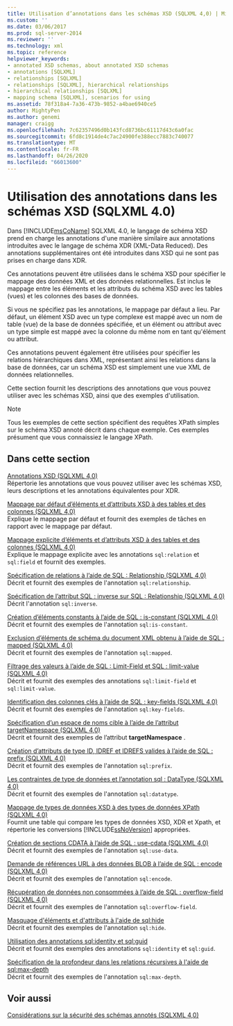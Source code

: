 ```yaml
---
title: Utilisation d’annotations dans les schémas XSD (SQLXML 4,0) | Microsoft Docs
ms.custom: ''
ms.date: 03/06/2017
ms.prod: sql-server-2014
ms.reviewer: ''
ms.technology: xml
ms.topic: reference
helpviewer_keywords:
- annotated XSD schemas, about annotated XSD schemas
- annotations [SQLXML]
- relationships [SQLXML]
- relationships [SQLXML], hierarchical relationships
- hierarchical relationships [SQLXML]
- mapping schema [SQLXML], scenarios for using
ms.assetid: 78f318a4-7a36-473b-9852-a4bae6940ce5
author: MightyPen
ms.author: genemi
manager: craigg
ms.openlocfilehash: 7c62357496d0b143fcd8736bc61117d43c6a0fac
ms.sourcegitcommit: 6fd8c1914de4c7ac24900fe388ecc7883c740077
ms.translationtype: MT
ms.contentlocale: fr-FR
ms.lasthandoff: 04/26/2020
ms.locfileid: "66013600"
---
```

# <a name="using-annotations-in-xsd-schemas-sqlxml-40"></a>Utilisation des annotations dans les schémas XSD (SQLXML 4.0)
  Dans [!INCLUDE[msCoName](../../includes/msconame-md.md)] SQLXML 4.0, le langage de schéma XSD prend en charge les annotations d'une manière similaire aux annotations introduites avec le langage de schéma XDR (XML-Data Reduced). Des annotations supplémentaires ont été introduites dans XSD qui ne sont pas prises en charge dans XDR.  
  
 Ces annotations peuvent être utilisées dans le schéma XSD pour spécifier le mappage des données XML et des données relationnelles. Est inclus le mappage entre les éléments et les attributs du schéma XSD avec les tables (vues) et les colonnes des bases de données.  
  
 Si vous ne spécifiez pas les annotations, le mappage par défaut a lieu. Par défaut, un élément XSD avec un type complexe est mappé avec un nom de table (vue) de la base de données spécifiée, et un élément ou attribut avec un type simple est mappé avec la colonne du même nom en tant qu'élément ou attribut.  
  
 Ces annotations peuvent également être utilisées pour spécifier les relations hiérarchiques dans XML, représentant ainsi les relations dans la base de données, car un schéma XSD est simplement une vue XML de données relationnelles.  
  
 Cette section fournit les descriptions des annotations que vous pouvez utiliser avec les schémas XSD, ainsi que des exemples d'utilisation.  
  
> [!NOTE]  
>  Tous les exemples de cette section spécifient des requêtes XPath simples sur le schéma XSD annoté décrit dans chaque exemple. Ces exemples présument que vous connaissiez le langage XPath.  
  
## <a name="in-this-section"></a>Dans cette section  
 [Annotations XSD &#40;SQLXML 4,0&#41;](xsd-annotations-sqlxml-4-0.md)  
 Répertorie les annotations que vous pouvez utiliser avec les schémas XSD, leurs descriptions et les annotations équivalentes pour XDR.  
  
 [Mappage par défaut d’éléments et d’attributs XSD à des tables et des colonnes &#40;SQLXML 4,0&#41;](default-mapping-of-xsd-elements-and-attributes-to-tables-and-columns-sqlxml-4-0.md)  
 Explique le mappage par défaut et fournit des exemples de tâches en rapport avec le mappage par défaut.  
  
 [Mappage explicite d’éléments et d’attributs XSD à des tables et des colonnes &#40;SQLXML 4,0&#41;](explicit-mapping-xsd-elements-and-attributes-to-tables-and-columns.md)  
 Explique le mappage explicite avec les annotations `sql:relation` et `sql:field` et fournit des exemples.  
  
 [Spécification de relations à l’aide de SQL : Relationship &#40;SQLXML 4,0&#41;](specifying-relationships-using-sql-relationship-sqlxml-4-0.md)  
 Décrit et fournit des exemples de l'annotation `sql:relationship`.  
  
 [Spécification de l’attribut SQL : inverse sur SQL : Relationship &#40;SQLXML 4,0&#41;](specifying-the-sql-inverse-attribute-on-sql-relationship-sqlxml-4-0.md)  
 Décrit l'annotation `sql:inverse`.  
  
 [Création d’éléments constants à l’aide de SQL : is-constant &#40;SQLXML 4,0&#41;](creating-constant-elements-using-sql-is-constant-sqlxml-4-0.md)  
 Décrit et fournit des exemples de l'annotation `sql:is-constant`.  
  
 [Exclusion d’éléments de schéma du document XML obtenu à l’aide de SQL : mapped &#40;SQLXML 4,0&#41;](excluding-schema-elements-from-the-xml-document-using-sql-mapped.md)  
 Décrit et fournit des exemples de l'annotation `sql:mapped`.  
  
 [Filtrage des valeurs à l’aide de SQL : Limit-Field et SQL : limit-value &#40;SQLXML 4,0&#41;](../sqlxml-annotated-xsd-schemas-xpath-queries/bulk-load-xml/annotation-interpretation-sql-limit-field-and-sql-limit-value.md)  
 Décrit et fournit des exemples des annotations `sql:limit-field` et `sql:limit-value`.  
  
 [Identification des colonnes clés à l’aide de SQL : key-fields &#40;SQLXML 4,0&#41;](identifying-key-columns-using-sql-key-fields-sqlxml-4-0.md)  
 Décrit et fournit des exemples de l'annotation `sql:key-fields`.  
  
 [Spécification d’un espace de noms cible à l’aide de l’attribut targetNamespace &#40;SQLXML 4,0&#41;](specifying-a-target-namespace-using-the-targetnamespace-attribute-sqlxml-4-0.md)  
 Décrit et fournit des exemples de l’attribut **targetNamespace** .  
  
 [Création d’attributs de type ID, IDREF et IDREFS valides à l’aide de SQL : prefix &#40;SQLXML 4,0&#41;](creating-valid-id-idref-and-idrefs-type-attributes-using-sql-prefix-sqlxml-4-0.md)  
 Décrit et fournit des exemples de l'annotation `sql:prefix`.  
  
 [Les contraintes de type de données et l’annotation sql : DataType &#40;SQLXML 4,0&#41;](data-type-coercions-and-the-sql-datatype-annotation-sqlxml-4-0.md)  
 Décrit et fournit des exemples de l'annotation `sql:datatype`.  
  
 [Mappage de types de données XSD à des types de données XPath &#40;SQLXML 4,0&#41;](../sqlxml-annotated-xsd-schemas-xpath-queries/xpath-data-types-sqlxml-4-0.md)  
 Fournit une table qui compare les types de données XSD, XDR et Xpath, et répertorie les conversions [!INCLUDE[ssNoVersion](../../includes/ssnoversion-md.md)] appropriées.  
  
 [Création de sections CDATA à l’aide de SQL : use-cdata &#40;SQLXML 4,0&#41;](creating-cdata-sections-using-sql-use-cdata-sqlxml-4-0.md)  
 Décrit et fournit des exemples de l'annotation `sql:use-data`.  
  
 [Demande de références URL à des données BLOB à l’aide de SQL : encode &#40;SQLXML 4,0&#41;](requesting-url-references-to-blob-data-using-sql-encode-sqlxml-4-0.md)  
 Décrit et fournit des exemples de l'annotation `sql:encode`.  
  
 [Récupération de données non consommées à l’aide de SQL : overflow-field &#40;SQLXML 4,0&#41;](../sqlxml-annotated-xsd-schemas-xpath-queries/bulk-load-xml/annotation-interpretation-sql-overflow-field.md)  
 Décrit et fournit des exemples de l'annotation `sql:overflow-field`.  
  
 [Masquage d'éléments et d'attributs à l'aide de sql:hide](hiding-elements-and-attributes-by-using-sql-hide.md)  
 Décrit et fournit des exemples de l'annotation `sql:hide`.  
  
 [Utilisation des annotations sql:identity et sql:guid](using-the-sql-identity-and-sql-guid-annotations.md)  
 Décrit et fournit des exemples des annotations `sql:identity` et `sql:guid`.  
  
 [Spécification de la profondeur dans les relations récursives à l'aide de sql:max-depth](specifying-depth-in-recursive-relationships-by-using-sql-max-depth.md)  
 Décrit et fournit des exemples de l'annotation `sql:max-depth`.  
  
## <a name="see-also"></a>Voir aussi  
 [Considérations sur la sécurité des schémas annotés &#40;SQLXML 4,0&#41;](../sqlxml-annotated-xsd-schemas-xpath-queries/security/annotated-schema-security-considerations-sqlxml-4-0.md)  
  
  
